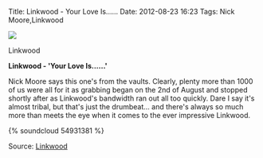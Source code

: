 Title: Linkwood - Your Love Is......
Date: 2012-08-23 16:23
Tags: Nick Moore,Linkwood


![](/images/Linkwood.jpg)

Linkwood
 
**Linkwood - 'Your Love Is......'**
 
Nick Moore says this one's from the vaults. Clearly, plenty more than
1000 of us were all for it as grabbing began on the 2nd of August and
stopped shortly after as Linkwood's bandwidth ran out all too
quickly. Dare I say it's almost tribal, but that's just the
drumbeat... and there's always so much more than meets the eye when it
comes to the ever impressive Linkwood.

{% soundcloud 54931381 %}
 
Source: [Linkwood](http://soundcloud.com/linkwood/)
